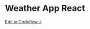 # Weather App React

[Edit in Codeflow ⚡️](https://stackblitz.com/~/github.com/mmohedano/-weather-app-react)
